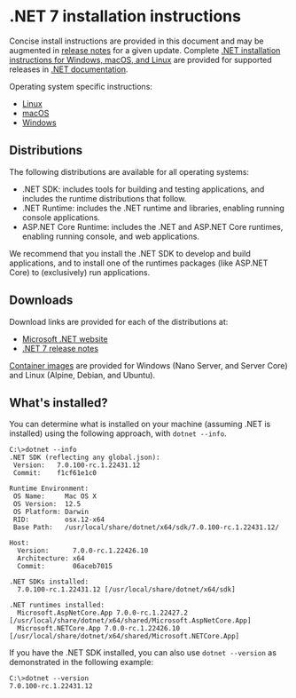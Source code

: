 # .NET 7 installation instructions

Concise install instructions are provided in this document and may be augmented in [release notes](README.md) for a given update. Complete [.NET installation instructions for Windows, macOS, and Linux](https://docs.microsoft.com/dotnet/core/install/) are provided for supported releases in [.NET documentation](https://docs.microsoft.com/dotnet).

Operating system specific instructions:

- [Linux](install-linux.md)
- [macOS](install-macos.md)
- [Windows](install-windows.md)

## Distributions

The following distributions are available for all operating systems:

- .NET SDK: includes tools for building and testing applications, and includes the runtime distributions that follow.
- .NET Runtime: includes the .NET runtime and libraries, enabling running console applications.
- ASP.NET Core Runtime: includes the .NET and ASP.NET Core runtimes, enabling running console, and web applications.

We recommend that you install the .NET SDK to develop and build applications, and to install one of the runtimes packages (like ASP.NET Core) to (exclusively) run applications.

## Downloads

Download links are provided for each of the distributions at:

- [Microsoft .NET website](https://dotnet.microsoft.com/download/dotnet/7.0)
- [.NET 7 release notes](README.md)

[Container images](https://hub.docker.com/r/microsoft/dotnet/) are provided for Windows (Nano Server, and Server Core) and Linux (Alpine, Debian, and Ubuntu).

## What's installed?

You can determine what is installed on your machine (assuming .NET is installed) using the following approach, with `dotnet --info`.

```console
C:\>dotnet --info
.NET SDK (reflecting any global.json):
 Version:   7.0.100-rc.1.22431.12
 Commit:    f1cf61e1c0

Runtime Environment:
 OS Name:     Mac OS X
 OS Version:  12.5
 OS Platform: Darwin
 RID:         osx.12-x64
 Base Path:   /usr/local/share/dotnet/x64/sdk/7.0.100-rc.1.22431.12/

Host:
  Version:      7.0.0-rc.1.22426.10
  Architecture: x64
  Commit:       06aceb7015

.NET SDKs installed:
  7.0.100-rc.1.22431.12 [/usr/local/share/dotnet/x64/sdk]

.NET runtimes installed:
  Microsoft.AspNetCore.App 7.0.0-rc.1.22427.2 [/usr/local/share/dotnet/x64/shared/Microsoft.AspNetCore.App]  
  Microsoft.NETCore.App 7.0.0-rc.1.22426.10 [/usr/local/share/dotnet/x64/shared/Microsoft.NETCore.App]
```

If you have the .NET SDK installed, you can also use `dotnet --version` as demonstrated in the following example:

```console
C:\>dotnet --version
7.0.100-rc.1.22431.12
```

